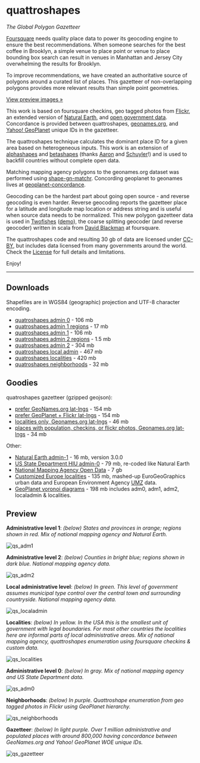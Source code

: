 # quattroshapes

_The Global Polygon Gazetteer_

[Foursquare](http://foursquare.com) needs quality place data to power its geocoding engine to ensure the best recommendations. When someone searches for the best coffee in Brooklyn, a simple venue to place point or venue to place bounding box search can result in venues in Manhattan and Jersey City overwhelming the results for Brooklyn. 

To improve recommendations, we have created an authoritative source of polygons around a curated list of places. This gazetteer of non-overlapping polygons provides more relevant results than simple point geometries. 

[View preview images »](https://github.com/foursquare/quattroshapes#preview)

This work is based on foursquare checkins, geo tagged photos from [Flickr](http://flickr.com), an extended version of [Natural Earth](http://naturalearthdata.com), and [open government data](http://brigade.codeforamerica.org/opendata). Concordance is provided between quattroshapes, [geonames.org](http://geonames.org), and [Yahoo! GeoPlanet](http://developer.yahoo.com/geo/geoplanet/) unique IDs in the gazetteer.

The quattroshapes technique calculates the dominant place ID for a given area based on heterogeneous inputs. This work is an extension of [alphashapes](http://code.flickr.net/2008/10/30/the-shape-of-alpha/) and [betashapes](https://github.com/simplegeo/betashapes) (thanks [Aaron](https://github.com/straup) and [Schuyler](https://github.com/schuyler)!) and is used to backfill countries without complete open data.

Matching mapping agency polygons to the geonames.org dataset was performed using [shape-gn-matchr](https://github.com/blackmad/shputils). Concording geoplanet to geonames lives at [geoplanet-concordance](https://github.com/blackmad/geoplanet-concordance).

Geocoding can be the hardest part about going open source - and reverse geocoding is even harder. Reverse geocoding reports the gazetteer place for a latitude and longitude map location or address string and is useful when source data needs to be normalized. This new polygon gazetteer data is used in [Twofishes](https://github.com/foursquare/twofishes) ([demo](http://twofishes.net)), the coarse splitting geocoder (and reverse geocoder) written in scala from [David Blackman](https://github.com/blackmad/) at foursquare.

The quattroshapes code and resulting 30 gb of data are licensed under [CC-BY](http://creativecommons.org/licenses/by/2.0/), but includes data licensed from many governments around the world. Check the [License](LICENSE.md) for full details and limitations.

Enjoy!

---

## Downloads

Shapefiles are in WGS84 (geographic) projection and UTF-8 character encoding. 

* [quatroshapes admin 0](http://static.quattroshapes.com/qs_adm0.zip) - 106 mb
* [quatroshapes admin 1 regions](http://static.quattroshapes.com/qs_adm1_region.zip) - 17 mb
* [quatroshapes admin 1](http://static.quattroshapes.com/qs_adm1.zip) - 106 mb
* [quatroshapes admin 2 regions](http://static.quattroshapes.com/qs_adm2_region.zip) - 1.5 mb
* [quatroshapes admin 2](http://static.quattroshapes.com/qs_adm2.zip) - 304 mb
* [quatroshapes local admin](http://static.quattroshapes.com/qs_localadmin.zip) - 467 mb
* [quatroshapes localities](http://static.quattroshapes.com/qs_localities.zip) - 420 mb
* [quatroshapes neighborhoods](http://static.quattroshapes.com/qs_neighborhoods.zip) - 32 mb

## Goodies

quatroshapes gazetteer (gzipped geojson):

* [prefer GeoNames.org lat-lngs](http://static.quattroshapes.com/quattroshapes_gazetteer_gn_then_gp.gz) - 154 mb
* [prefer GeoPlanet + Flickr lat-lngs](http://static.quattroshapes.com/quattroshapes_gazetteer_gp_then_gn.gz) - 154 mb
* [localities only, Geonames.org lat-lngs](http://static.quattroshapes.com/quattroshapes_gazetteer_gn_then_gp_locality.gz) - 46 mb
* [places with population, checkins, or flickr photos, Geonames.org lat-lngs](http://static.quattroshapes.com/quattroshapes_gazetteer_gn_then_gp_with_content.gz) - 34 mb

Other:

* [Natural Earth admin-1](http://static.quattroshapes.com/ne_adm1.zip) - 16 mb, version 3.0.0
* [US State Department HIU admin-0](http://static.quattroshapes.com/ne_ussd_adm0.zip) - 79 mb, re-coded like Natural Earth
* [National Mapping Agency Open Data](http://static.quattroshapes.com/nma.zip) - 7 gb
* [Customized Europe localities](http://static.quattroshapes.com/europe_localities.zip) - 135 mb, mashed-up EuroGeoGraphics urban data and European Environment Agency [UMZ](http://www.eea.europa.eu/data-and-maps/data/urban-morphological-zones-2006-umz2006-f3v0) data.
* [GeoPlanet voronoi diagrams](http://static.quattroshapes.com/geoplanet_voronoi.zip) - 198 mb includes adm0, adm1, adm2, localadmin & localities.

 
## Preview

**Administrative level 1**: 
_(below) States and provinces in orange; regions shown in red. Mix of national mapping agency and Natural Earth._

![qs_adm1](images/qs_adm1.png)

**Administrative level 2**: 
_(below) Counties in bright blue; regions shown in dark blue. National mapping agency data._

![qs_adm2](images/qs_adm2.png)

**Local administrative level**: 
_(below) In green. This level of government assumes municipal type control over the central town and surrounding countryside. National mapping agency data._

![qs_localadmin](images/qs_localadmin.png)

**Localities**: 
_(below) In yellow. In the USA this is the smallest unit of government with legal boundaries. For most other countries the localities here are informal parts of local administrative areas. Mix of national mapping agency, quattroshapes enumeration using foursquare checkins & custom data._

![qs_localities](images/qs_localities.png)

**Administrative level 0**: 
_(below) In gray. Mix of national mapping agency and US State Department data._

![qs_adm0](images/qs_adm0.png)

**Neighborhoods**: 
_(below) In purple. Quattroshape enumeration from geo tagged photos in Flickr using GeoPlanet hierarchy._

![qs_neighborhoods](images/qs_neighborhoods.png)

**Gazetteer**: 
_(below) In light purple. Over 1 million administrative and populated places with around 800,000 having concordance between GeoNames.org and Yahoo! GeoPlanet WOE unique IDs._

![qs_gazetteer](images/qs_gazetteer.png)
